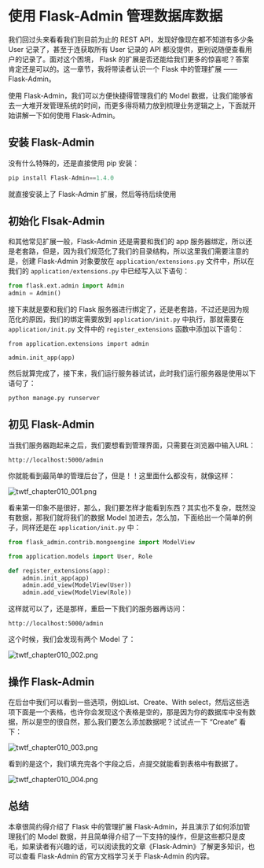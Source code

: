 # 使用 Flask-Admin 管理数据库数据

我们回过头来看看我们到目前为止的 REST API，发现好像现在都不知道有多少条 User 记录了，甚至于连获取所有 User 记录的 API 都没提供，更别说随便查看用户的记录了。面对这个困境， Flask 的扩展是否还能给我们更多的惊喜呢？答案肯定还是可以的。这一章节，我将带读者认识一个 Flask 中的管理扩展 —— Flask-Admin。

使用 Flask-Admin，我们可以方便快捷得管理我们的 Model 数据，让我们能够省去一大堆开发管理系统的时间，而更多得将精力放到梳理业务逻辑之上，下面就开始讲解一下如何使用 Flask-Admin。

## 安装 Flask-Admin

没有什么特殊的，还是直接使用 pip 安装：
```py
pip install Flask-Admin==1.4.0
```
就直接安装上了 Flask-Admin 扩展，然后等待后续使用

## 初始化 Flsak-Admin

和其他常见扩展一般，Flask-Admin 还是需要和我们的 app 服务器绑定，所以还是老套路，但是，因为我们规范化了我们的目录结构，所以这里我们需要注意的是，创建 Flask-Admin 对象要放在 `application/extensions.py` 文件中，所以在我们的 `application/extensions.py` 中已经写入以下语句：
```py
from flask.ext.admin import Admin
admin = Admin()
```
接下来就是要和我们的 Flask 服务器进行绑定了，还是老套路，不过还是因为规范化的原因，我们的绑定需要放到 `application/init.py` 中执行，那就需要在 `application/init.py` 文件中的 `register_extensions` 函数中添加以下语句：
```
from application.extensions import admin

admin.init_app(app)
```
然后就算完成了，接下来，我们运行服务器试试，此时我们运行服务器是使用以下语句了：
```py
python manage.py runserver
```
## 初见 Flask-Admin

当我们服务器跑起来之后，我们要想看到管理界面，只需要在浏览器中输入URL：
```
http://localhost:5000/admin
```
你就能看到最简单的管理后台了，但是！！这里面什么都没有，就像这样：

![twtf_chapter010_001.png](/images/2018/11/twtf-chapter010-001-png.png)


看来第一印象不是很好，那么，我们要怎样才能看到东西？其实也不复杂，既然没有数据，那我们就将我们的数据 Model 加进去，怎么加，下面给出一个简单的例子，同样还是在 `application/init.py` 中：

```py
from flask_admin.contrib.mongoengine import ModelView

from application.models import User, Role

def register_extensions(app):
    admin.init_app(app)
    admin.add_view(ModelView(User))
    admin.add_view(ModelView(Role))
```
这样就可以了，还是那样，重启一下我们的服务器再访问：
```
http://localhost:5000/admin
```
这个时候，我们会发现有两个 Model 了：

![twtf_chapter010_002.png](/images/2018/11/twtf-chapter010-002-png.png)

## 操作 Flask-Admin

在后台中我们可以看到一些选项，例如List、Create、With select，然后这些选项下面是一个表格，也许你会发现这个表格是空的，那是因为你的数据库中没有数据，所以是空的很自然，那么我们要怎么添加数据呢？试试点一下 “Create” 看下：

![twtf_chapter010_003.png](/images/2018/11/twtf-chapter010-003-png.png)

看到的是这个，我们填充完各个字段之后，点提交就能看到表格中有数据了。

![twtf_chapter010_004.png](/images/2018/11/twtf-chapter010-004-png.png)

## 总结

本章很简约得介绍了 Flask 中的管理扩展 Flask-Admin，并且演示了如何添加管理我们的 Model 数据，并且简单得介绍了一下支持的操作，但是这些都只是皮毛，如果读者有兴趣的话，可以阅读我的文章《Flask-Admin》了解更多知识，也可以查看 Flask-Admin 的官方文档学习关于 Flask-Admin 的内容。
